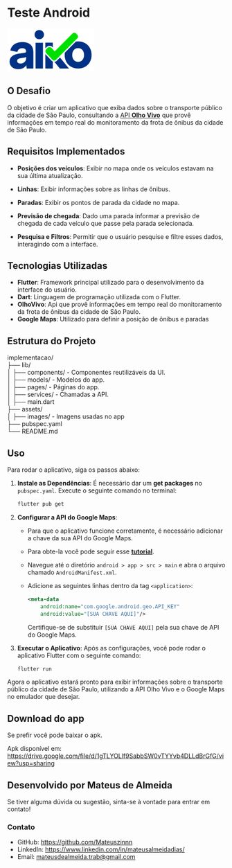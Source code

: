 # Teste Android

![Aiko](imagens/aiko.png)

## O Desafio

O objetivo é criar um aplicativo que exiba dados sobre o transporte público da cidade de São Paulo, consultando a [API **Olho Vivo**](api.md) que provê informações em tempo real do monitoramento da frota de ônibus da cidade de São Paulo.

## Requisitos Implementados

* **Posições dos veículos**: Exibir no mapa onde os veículos estavam na sua última atualização.

* **Linhas**: Exibir informações sobre as linhas de ônibus.

* **Paradas**: Exibir os pontos de parada da cidade no mapa.

* **Previsão de chegada**: Dado uma parada informar a previsão de chegada de cada veículo que passe pela parada selecionada.

* **Pesquisa e Filtros**: Permitir que o usuário pesquise e filtre esses dados, interagindo com a interface.

## Tecnologias Utilizadas

* **Flutter**: Framework principal utilizado para o desenvolvimento da interface do usuário. <br>
* **Dart**: Linguagem de programação utilizada com o Flutter. <br>
* **OlhoVivo**: Api que provê informações em tempo real do monitoramento da frota de ônibus da cidade de São Paulo.
* **Google Maps**: Utilizado para definir a posição de ônibus e paradas

## Estrutura do Projeto

implementacao/ <br>
├── lib/<br>
│   ├── components/  - Componentes reutilizáveis da UI. <br>
│   ├── models/  - Modelos do app. <br>
│   ├── pages/  - Páginas do app. <br>
│   ├── services/  - Chamadas a API. <br> 
│   ├── main.dart<br>
├── assets/<br>
│   ├── images/ - Imagens usadas no app <br>
├── pubspec.yaml<br>
└── README.md<br>

## Uso

Para rodar o aplicativo, siga os passos abaixo:

1. **Instale as Dependências**: É necessário dar um **get packages** no `pubspec.yaml`. Execute o seguinte comando no terminal:

   ```bash
   flutter pub get

2. **Configurar a API do Google Maps**:
   - Para que o aplicativo funcione corretamente, é necessário adicionar a chave da sua API do Google Maps.
   - Para obte-la você pode seguir esse [**tutorial**](https://pub.dev/packages/google_maps_flutter).
   - Navegue até o diretório `android > app > src > main` e abra o arquivo chamado `AndroidManifest.xml`.
   - Adicione as seguintes linhas dentro da tag `<application>`:

     ```xml
     <meta-data 
         android:name="com.google.android.geo.API_KEY"
         android:value="[SUA CHAVE AQUI]"/>
     ```

     Certifique-se de substituir `[SUA CHAVE AQUI]` pela sua chave de API do Google Maps.

3. **Executar o Aplicativo**: Após as configurações, você pode rodar o aplicativo Flutter com o seguinte comando:

   ```bash
   flutter run

Agora o aplicativo estará pronto para exibir informações sobre o transporte público da cidade de São Paulo, utilizando a API Olho Vivo e o Google Maps no emulador que desejar.

## Download do app

Se prefir você pode baixar o apk.

Apk disponível em: https://drive.google.com/file/d/1gTLYOLlf9SabbSW0vTYYvb4DLLdBrGfG/view?usp=sharing

## Desenvolvido por Mateus de Almeida

Se tiver alguma dúvida ou sugestão, sinta-se à vontade para entrar em contato!

### Contato
- GitHub: https://github.com/Mateuszinnn
- LinkedIn: https://www.linkedin.com/in/mateusalmeidadias/
- Email: mateusdealmeida.trab@gmail.com

